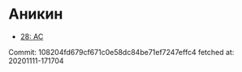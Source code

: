 # Аникин
- [28: AC](28.md)

Commit: 108204fd679cf671c0e58dc84be71ef7247effc4
 fetched at: 20201111-171704
